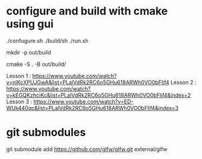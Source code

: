 
# configure and build with cmake using gui

./confugure.sh
./build/sh
./run.sh


mkdir -p out/build

cmake -S . -B out/build/




Lesson 1 : https://www.youtube.com/watch?v=nlKcXPUJGwA&list=PLalVdRk2RC6o5GHu618ARWh0VO0bFlif4
Lesson 2 : https://www.youtube.com/watch?v=kEGQKzhciKc&list=PLalVdRk2RC6o5GHu618ARWh0VO0bFlif4&index=2
Lesson 3 : https://www.youtube.com/watch?v=ED-WUk440qc&list=PLalVdRk2RC6o5GHu618ARWh0VO0bFlif4&index=3


# git submodules

git submodule add https://github.com/glfw/glfw.git external/glfw
